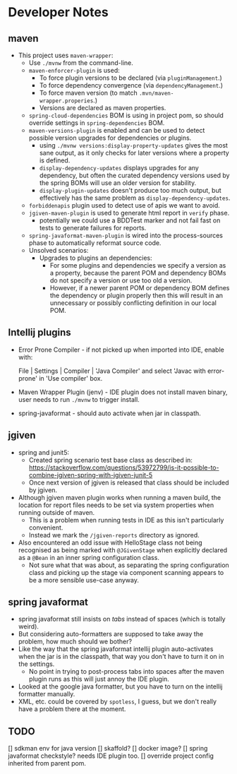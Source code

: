 # Developer Notes

## maven

- This project uses `maven-wrapper`:
  - Use `./mvnw` from the command-line.
  - `maven-enforcer-plugin` is used:
    - To force plugin versions to be declared (via `pluginManagement`.)
    - To force dependency convergence (via `dependencyManagement`.)
    - To force maven version (to match `.mvn/maven-wrapper.properies`.)
    - Versions are declared as maven properties. 
  - `spring-cloud-dependencies` BOM is using in project pom, so should override settings in `spring-dependencies` BOM.
  - `maven-versions-plugin` is enabled and can be used to detect possible version upgrades for dependencies or plugins.
    - using `./mvnw versions:display-property-updates` gives the most sane output, as it only checks for later versions
      where a property is defined.
    - `display-dependency-updates` displays upgrades for any dependency, but often the curated dependency versions used
      by the spring BOMs will use an older version for stability.
    - `display-plugin-updates` doesn't produce too much output, but effectively has the same problem as
      `display-dependency-updates`.
  - `forbiddenapis` plugin used to detect use of apis we want to avoid.
  - `jgiven-maven-plugin` is used to generate html report in `verify` phase.
    - potentially we could use a BDDTest marker and not fail fast on tests to generate failures for reports.
  - `spring-javaformat-maven-plugin` is wired into the process-sources phase to automatically reformat source code.
  - Unsolved scenarios:
    - Upgrades to plugins an dependencies:
      - For some plugins and dependencies we specify a version as a property, because the parent POM and dependency BOMs
        do not specify a version or use too old a version.
      - However, if a newer parent POM or dependency BOM defines the dependency or plugin properly then this will result
        in an unnecessary or possibly conflicting definition in our local POM.

## Intellij plugins

- Error Prone Compiler - if not picked up when imported into IDE, enable with:
  
  File | Settings | Compiler | 'Java Compiler' and select 'Javac with error-prone' in 'Use compiler' box. 
- Maven Wrapper Plugin (jenv) - IDE plugin does not install maven binary, user needs to run `./mvnw` to trigger install.
- spring-javaformat - should auto activate when jar in classpath.
 
## jgiven

- spring and junit5:
  - Created spring scenario test base class as described in:
    https://stackoverflow.com/questions/53972799/is-it-possible-to-combine-jgiven-spring-with-jgiven-junit-5
  - Once next version of jgiven is released that class should be included by jgiven.
- Although jgiven maven plugin works when running a maven build, the location for report files needs to be set via
  system properties when running outside of maven.
  - This is a problem when running tests in IDE as this isn't particularly convenient.
  - Instead we mark the `/jgiven-reports` directory as ignored.
- Also encountered an odd issue with HelloStage class not being recognised as being marked with `@JGivenStage` when
  explicitly declared as a `@Bean` in an inner spring configuration class.
  - Not sure what that was about, as separating the spring configuration class and picking up the stage via component
    scanning appears to be a more sensible use-case anyway. 
  
## spring javaformat

- spring javaformat still insists on _tabs_ instead of spaces (which is totally weird).
- But considering auto-formatters are supposed to take away the problem, how much should we bother?
- Like the way that the spring javaformat intellij plugin auto-activates when the jar is in the classpath, that way you
  don't have to turn it on in the settings.
  - No point in trying to post-process tabs into spaces after the maven plugin runs as this will just annoy the IDE
    plugin.
- Looked at the google java formatter, but you have to turn on the intellij formatter manually.
- XML, etc. could be covered by `spotless`, I guess, but we don't really have a problem there at the moment.


## TODO

[] sdkman env for java version
[] skaffold?
[] docker image?
[] spring javaformat checkstyle? needs IDE plugin too.
[] override project config inherited from parent pom.
